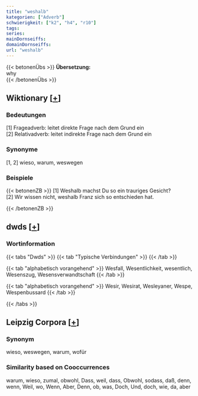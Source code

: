 ```yaml
---
title: "weshalb"
kategorien: ["Adverb"]
schwierigkeit: ["k2", "h4", "r10"]
tags:
series:
mainDornseiffs:
domainDornseiffs:
url: "weshalb"
---
```


{{< betonenÜbs >}}
**Übersetzung:**  
why  
{{< /betonenÜbs >}}

## Wiktionary [[+](https://de.wiktionary.org/wiki/weshalb)]

### Bedeutungen
[1] Frageadverb: leitet direkte Frage nach dem Grund ein  
[2] Relativadverb: leitet indirekte Frage nach dem Grund ein  

### Synonyme
[1, 2] wieso, warum, weswegen  

### Beispiele
{{< betonenZB >}}
[1] Weshalb machst Du so ein trauriges Gesicht?  
[2] Wir wissen nicht, weshalb Franz sich so entschieden hat.  

{{< /betonenZB >}}


## dwds [[+](https://www.dwds.de/wb/weshalb)]

### Wortinformation
{{< tabs "Dwds" >}}
{{< tab "Typische Verbindungen" >}}
{{< /tab >}}

{{< tab "alphabetisch vorangehend" >}}
Wesfall, Wesentlichkeit, wesentlich, Wesenszug, Wesensverwandtschaft
{{< /tab >}}

{{< tab "alphabetisch vorangehend" >}}
Wesir, Wesirat, Wesleyaner, Wespe, Wespenbussard
{{< /tab >}}

{{< /tabs >}}

## Leipzig Corpora [[+](https://corpora.uni-leipzig.de/en/res?word=weshalb&corpusId=deu_newscrawl-public_2018)]


### Synonym
wieso, weswegen, warum, wofür


### Similarity based on Cooccurrences
warum, wieso, zumal, obwohl, Dass, weil, dass, Obwohl, sodass, daß, denn, wenn, Weil, wo, Wenn, Aber, Denn, ob, was, Doch, Und, doch, wie, da, aber

